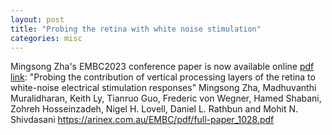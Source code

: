 ```yaml
---
layout: post
title: "Probing the retina with white noise stimulation"
categories: misc
---
```


Mingsong Zha's EMBC2023 conference paper is now available online [pdf link](https://arinex.com.au/EMBC/pdf/full-paper_1028.pdf):
"Probing the contribution of vertical processing layers of the retina to white-noise electrical stimulation responses"
Mingsong Zha, Madhuvanthi Muralidharan, Keith Ly, Tianruo Guo, Frederic von Wegner, Hamed Shabani, Zohreh Hosseinzadeh, 
Nigel H. Lovell, Daniel L. Rathbun and Mohit N. Shivdasani
https://arinex.com.au/EMBC/pdf/full-paper_1028.pdf
